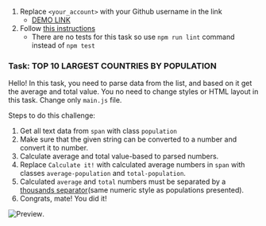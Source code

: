 1. Replace `<your_account>` with your Github username in the link
    - [DEMO LINK](https://AnnSomko.github.io/js_get_data_DOM/)
2. Follow [this instructions](https://mate-academy.github.io/layout_task-guideline/)
    - There are no tests for this task so use `npm run lint` command instead of `npm test` 

### Task: TOP 10 LARGEST COUNTRIES BY POPULATION

Hello! In this task, you need to parse data from the list, and based on it get the average and total value.
You no need to change styles or HTML layout in this task. Change only `main.js` file.

Steps to do this challenge:
1. Get all text data from `span` with class `population`
2. Make sure that the given string can be converted to a number and convert it to number.
3. Calculate average and total value-based to parsed numbers.
4. Replace `Calculate it!` with calculated average numbers in `span` with classes `average-population` and `total-population`.
5. Calculated `average` and `total` numbers must be separated by a [thousands separator](https://www.codingem.com/comma-thousand-separator-in-javascript/)(same numeric style as populations presented).
6. Congrats, mate! You did it!

![Preview](./src/images/preview.png).
